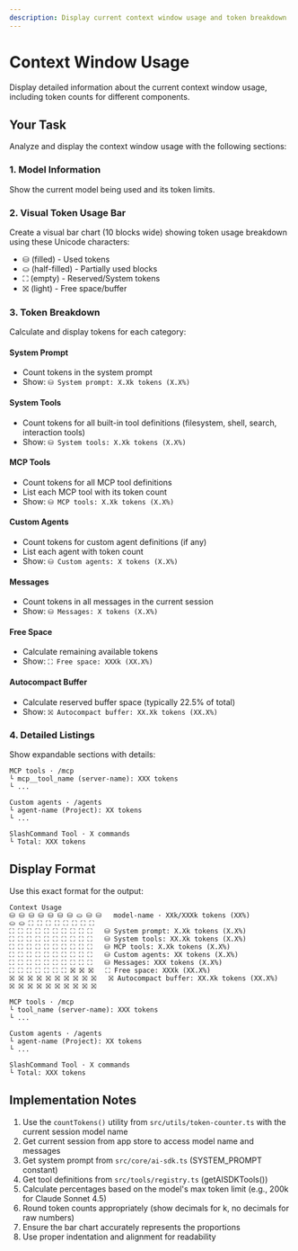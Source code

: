```yaml
---
description: Display current context window usage and token breakdown
---
```


# Context Window Usage

Display detailed information about the current context window usage, including token counts for different components.

## Your Task

Analyze and display the context window usage with the following sections:

### 1. Model Information
Show the current model being used and its token limits.

### 2. Visual Token Usage Bar
Create a visual bar chart (10 blocks wide) showing token usage breakdown using these Unicode characters:
- ⛁ (filled) - Used tokens
- ⛀ (half-filled) - Partially used blocks
- ⛶ (empty) - Reserved/System tokens
- ⛝ (light) - Free space/buffer

### 3. Token Breakdown

Calculate and display tokens for each category:

#### System Prompt
- Count tokens in the system prompt
- Show: `⛁ System prompt: X.Xk tokens (X.X%)`

#### System Tools
- Count tokens for all built-in tool definitions (filesystem, shell, search, interaction tools)
- Show: `⛁ System tools: X.Xk tokens (X.X%)`

#### MCP Tools
- Count tokens for all MCP tool definitions
- List each MCP tool with its token count
- Show: `⛁ MCP tools: X.Xk tokens (X.X%)`

#### Custom Agents
- Count tokens for custom agent definitions (if any)
- List each agent with token count
- Show: `⛁ Custom agents: X tokens (X.X%)`

#### Messages
- Count tokens in all messages in the current session
- Show: `⛁ Messages: X tokens (X.X%)`

#### Free Space
- Calculate remaining available tokens
- Show: `⛶ Free space: XXXk (XX.X%)`

#### Autocompact Buffer
- Calculate reserved buffer space (typically 22.5% of total)
- Show: `⛝ Autocompact buffer: XX.Xk tokens (XX.X%)`

### 4. Detailed Listings

Show expandable sections with details:

```
MCP tools · /mcp
└ mcp__tool_name (server-name): XXX tokens
└ ...

Custom agents · /agents
└ agent-name (Project): XX tokens
└ ...

SlashCommand Tool · X commands
└ Total: XXX tokens
```

## Display Format

Use this exact format for the output:

```
Context Usage
⛁ ⛁ ⛁ ⛁ ⛁ ⛁ ⛁ ⛀ ⛁ ⛁   model-name · XXk/XXXk tokens (XX%)
⛀ ⛀ ⛶ ⛶ ⛶ ⛶ ⛶ ⛶ ⛶ ⛶
⛶ ⛶ ⛶ ⛶ ⛶ ⛶ ⛶ ⛶ ⛶ ⛶   ⛁ System prompt: X.Xk tokens (X.X%)
⛶ ⛶ ⛶ ⛶ ⛶ ⛶ ⛶ ⛶ ⛶ ⛶   ⛁ System tools: XX.Xk tokens (X.X%)
⛶ ⛶ ⛶ ⛶ ⛶ ⛶ ⛶ ⛶ ⛶ ⛶   ⛁ MCP tools: X.Xk tokens (X.X%)
⛶ ⛶ ⛶ ⛶ ⛶ ⛶ ⛶ ⛶ ⛶ ⛶   ⛁ Custom agents: XX tokens (X.X%)
⛶ ⛶ ⛶ ⛶ ⛶ ⛶ ⛶ ⛶ ⛶ ⛶   ⛁ Messages: XXX tokens (X.X%)
⛶ ⛶ ⛶ ⛶ ⛶ ⛶ ⛶ ⛝ ⛝ ⛝   ⛶ Free space: XXXk (XX.X%)
⛝ ⛝ ⛝ ⛝ ⛝ ⛝ ⛝ ⛝ ⛝ ⛝   ⛝ Autocompact buffer: XX.Xk tokens (XX.X%)
⛝ ⛝ ⛝ ⛝ ⛝ ⛝ ⛝ ⛝ ⛝ ⛝

MCP tools · /mcp
└ tool_name (server-name): XXX tokens
└ ...

Custom agents · /agents
└ agent-name (Project): XX tokens
└ ...

SlashCommand Tool · X commands
└ Total: XXX tokens
```

## Implementation Notes

1. Use the `countTokens()` utility from `src/utils/token-counter.ts` with the current session model name
2. Get current session from app store to access model name and messages
3. Get system prompt from `src/core/ai-sdk.ts` (SYSTEM_PROMPT constant)
4. Get tool definitions from `src/tools/registry.ts` (getAISDKTools())
5. Calculate percentages based on the model's max token limit (e.g., 200k for Claude Sonnet 4.5)
6. Round token counts appropriately (show decimals for k, no decimals for raw numbers)
7. Ensure the bar chart accurately represents the proportions
8. Use proper indentation and alignment for readability
